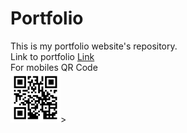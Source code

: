 # Portfolio
This is my portfolio website's repository.<br>
Link to portfolio [Link](http://maskmanaman.tech/)<br>
For mobiles QR Code <br>
<img src="qr-code.png" alt="qrcode" width="80px" height="80px">>
